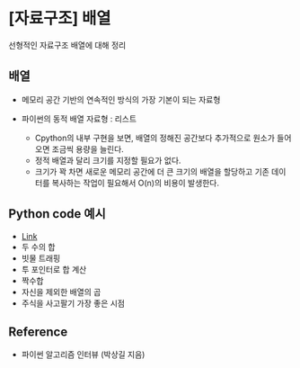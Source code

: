 # [자료구조] 배열


선형적인 자료구조 배열에 대해 정리

<!--more-->

## 배열

- 메모리 공간 기반의 연속적인 방식의 가장 기본이 되는 자료형

- 파이썬의 동적 배열 자료형 : 리스트
  - Cpython의 내부 구현을 보면, 배열의 정해진 공간보다 추가적으로 원소가 들어오면 조금씩 용량을 늘린다.
  - 정적 배열과 달리 크기를 지정할 필요가 없다.
  - 크기가 꽉 차면 새로운 메모리 공간에 더 큰 크기의 배열을 할당하고 기존 데이터를 복사하는 작업이 필요해서 O(n)의 비용이 발생한다.

## Python code 예시
  - [Link](https://github.com/minsoo9506/DS-AL-study)
  - 두 수의 합
  - 빗물 트래핑
  - 투 포인터로 합 계산
  - 짝수합
  - 자신을 제외한 배열의 곱
  - 주식을 사고팔기 가장 좋은 시점

## Reference
- 파이썬 알고리즘 인터뷰 (박상길 지음)
